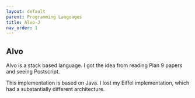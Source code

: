 ```yaml
---
layout: default
parent: Programming Languages
title: Alvo-J
nav_order: 1
---
```


## Alvo

Alvo is a stack based language.  I got the idea from reading Plan 9 papers and seeing Postscript.

This implementation is based on Java.  I lost my Eiffel implementation, which had a substantially different architecture.